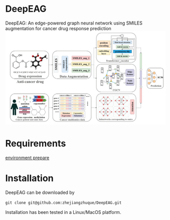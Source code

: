 # DeepEAG
DeepEAG: An edge-powered graph neural network using SMILES augmentation for cancer drug response prediction
![image](https://github.com/zhejiangzhuque/DeepEAG/blob/main/model.jpg)
# Requirements
[environment prepare](http://www.cnblogs.com/sxdcgaq8080/p/7894828.html)
# Installation
DeepEAG can be downloaded by  

```git clone git@github.com:zhejiangzhuque/DeepEAG.git```  

Installation has been tested in a Linux/MacOS platform.



